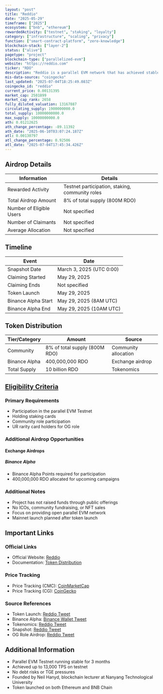 ```yaml
---
layout: "post"
title: "Reddio"
date: "2025-05-29"
timeframe: ["2025"]
ecosystem: ["bnb", "ethereum"]
rewardedActivity: ["testnet", "staking", "loyalty"]
category: ["infrastructure", "scaling", "privacy"]
function: ["smart-contract-platform", "zero-knowledge"]
blockchain-stack: ["layer-2"]
status: ["alive"]
pagetype: "project"
blockchain-type: ["parallelized-evm"]
website: "https://reddio.com"
ticker: "RDO"
description: "Reddio is a parallel EVM network that has achieved stable testnet performance with up to 13,000 TPS, focusing on providing an open parallel EVM network without traditional fundraising methods."
mis-data-source: "coingecko"
last_updated: "2025-07-04T18:25:49.083Z"
coingecko_id: "reddio"
current_price: 0.00131395
market_cap: 2501899
market_cap_rank: 2658
fully_diluted_valuation: 13167887
circulating_supply: 1900000000.0
total_supply: 10000000000.0
max_supply: 10000000000.0
ath: 0.01212625
ath_change_percentage: -89.11392
ath_date: "2025-06-10T03:07:24.187Z"
atl: 0.00130797
atl_change_percentage: 0.92506
atl_date: "2025-07-04T17:45:34.426Z"
---
```


## Airdrop Details

| Information              | Details                                                     |
| ------------------------ | ----------------------------------------------------------- |
| Rewarded Activity        | Testnet participation, staking, community roles             |
| Total Airdrop Amount     | 8% of total supply (800M RDO)                               |
| Number of Eligible Users | Not specified                                               |
| Number of Claimants      | Not specified                                               |
| Average Allocation       | Not specified                                               |

## Timeline

| Event               | Date                                           |
| ------------------- | ---------------------------------------------- |
| Snapshot Date       | March 3, 2025 (UTC 0:00)                       |
| Claiming Started    | May 29, 2025                                   |
| Claiming Ends       | Not specified                                  |
| Token Launch        | May 29, 2025                                   |
| Binance Alpha Start | May 29, 2025 (8AM UTC)                         |
| Binance Alpha End   | May 29, 2025 (10AM UTC)                        |

## Token Distribution

| Tier/Category      | Amount                                   | Source                    |
| ------------------ | ---------------------------------------- | ------------------------- |
| Community          | 8% of total supply (800M RDO)            | Community allocation      |
| Binance Alpha      | 400,000,000 RDO                          | Exchange airdrop          |
| Total Supply       | 10 billion RDO                           | Tokenomics                |

## [Eligibility Criteria](https://docs.reddio.com/zkevm/tokeneconomy/tokendistribution)

### Primary Requirements

- Participation in the parallel EVM Testnet
- Holding staking cards
- Community role participation
- UR rarity card holders for OG role

### Additional Airdrop Opportunities

#### Exchange Airdrops
#####  Binance Alpha
- Binance Alpha Points required for participation
- 400,000,000 RDO allocated for upcoming campaigns

### Additional Notes

- Project has not raised funds through public offerings
- No ICOs, community fundraising, or NFT sales
- Focus on providing open parallel EVM network
- Mainnet launch planned after token launch

## Important Links

### Official Links

- Official Website: [Reddio](https://reddio.com)
- Documentation: [Token Distribution](https://docs.reddio.com/zkevm/tokeneconomy/tokendistribution)

### Price Tracking

- Price Tracking (CMC): [CoinMarketCap](https://coinmarketcap.com/currencies/reddio/)
- Price Tracking (CG): [CoinGecko](https://www.coingecko.com/en/coins/reddio)

### Source References

- Token Launch: [Reddio Tweet](https://x.com/reddio_com/status/1928029773995069886)
- Binance Alpha: [Binance Wallet Tweet](https://x.com/BinanceWallet/status/1927666304393392338)
- Tokenomics: [Reddio Tweet](https://x.com/reddio_com/status/1915050393211715712)
- Snapshot: [Reddio Tweet](https://x.com/reddio_com/status/1896531055315943530)
- OG Role Airdrop: [Reddio Tweet](https://x.com/reddio_com/status/1834245971997536485)

## Additional Information

- Parallel EVM Testnet running stable for 3 months
- Achieved up to 13,000 TPS on testnet
- No debt risks or TGE pressures
- Founded by Neil Hanyd, blockchain lecturer at Nanyang Technological University
- Token launched on both Ethereum and BNB Chain
